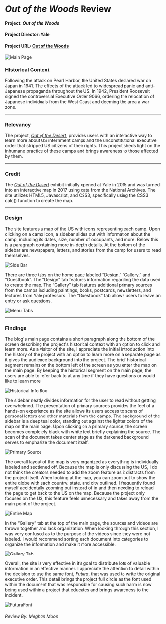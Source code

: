 # _Out of the Woods_ Review
#### Project: _Out of the Woods_
#### Project Director: Yale
#### Project URL: [Out of the Woods](https://outofthedesert.yale.edu)
![Main Page](https://MMoon2.github.io/MMoon2/images/MainPage.png)
  
### Historical Context
Following the attack on Pearl Harbor, the United States declared war on Japan in 1941. The effects of the attack led to widespread panic and anti-Japanese propaganda throughout the US. In 1942, President Roosevelt signed the controversial Executive Order 9066, ordering the relocation of Japanese individuals from the West Coast and deeming the area a war zone.
* * *
  
### Relevancy
The project, [_Out of the Desert_](https://outofthedesert.yale.edu), provides users with an interactive way to learn more about US internment camps and the unconstitutional executive order that stripped US citizens of their rights. This project sheds light on the inhumane practice of these camps and brings awareness to those affected by them.
* * *
  
### Credit
The [_Out of the Desert_](https://outofthedesert.yale.edu) exhibit initially opened at Yale in 2015 and was turned into an interactive map in 2017 using data from the National Archives. The site utilizes HTML5, Javascript, and CSS3, specifically using the CSS3 calc() function to create the map.
* * *
  
### Design
The site features a map of the US with icons representing each camp. Upon clicking on a camp icon, a sidebar slides out with information about the camp, including its dates, size, number of occupants, and more. Below this is a paragraph containing more in-depth details. At the bottom of the sidebar are newspapers, letters, and stories from the camp for users to read themselves.  
  
![Side Bar](MMoon2.github.io/MMoon2/Sidebar.png)

There are three tabs on the home page labeled “Design,” “Gallery,” and “Guestbook”. The “Design” tab features information regarding the data used to create the map. The “Gallery” tab features additional primary sources from the camps including paintings, books, postcards, newsletters, and lectures from Yale professors. The “Guestbook” tab allows users to leave an entry or ask questions.  
  
![Menu Tabs](MMoon2.github.io/MMoon2/images/tabs.png)
* * *
  
### Findings
The blog's main page contains a short paragraph along the bottom of the screen describing the project's historical context with an option to click and learn more. As a visitor of the site, I appreciate the initial introduction into the history of the project with an option to learn more on a separate page as it gives the audience background into the project. The brief historical segment remains on the bottom left of the screen as you enter the map on the main page. By keeping the historical segment on the main page, the users are able to refer back to at any time if they have questions or would like to learn more.  
  
![Historical Info Box](MMoon2.github.io/MMoon2/BackgroundInfo.png)
  
The sidebar neatly divides information for the user to read without getting overwhelmed. The presentation of primary sources provides the feel of a hands-on experience as the site allows its users access to scans of personal letters and other materials from the camps. The background of the sidebar is a deep teal color, standing out against the lighter colors of the map on the main page. Upon clicking on a primary source, the screen becomes completely black with white text briefly explaining the source. The scan of the document takes center stage as the darkened background serves to emphasize the document itself. 
  
![Primary Source](MMoon2.github.io/MMoon2/images/PrimarySource.png)
  
The overall layout of the map is very organized as everything is individually labeled and sectioned off. Because the map is only discussing the US, I do not think the creators needed to add the zoom feature as it distracts from the project itself. When looking at the map, you can zoom out to show the entire globe with each country, state, and city outlined. I frequently found myself accidentally zooming out instead of in and then needing to reload the page to get back to the US on the map. Because the project only focuses on the US, this feature feels unnecessary and takes away from the main point of the project.  
  
![Entire Map](MMoon2.github.io/MMoon2/images/EntireMap.png)
  
In the “Gallery” tab at the top of the main page, the sources and videos are thrown together and lack organization. When looking through this section, I was very confused as to the purpose of the videos since they were not labeled. I would recommend sorting each document into categories to organize the information and make it more accessible.  
  
![Gallery Tab](MMoon2.github.io/MMoon2/images/Gallery.png)
  
Overall, the site is very effective in it’s goal to distribute lots of valuable information in an effective manner. I appreciate the attention to detail within the decision to use the same font, _Futura_, that was used to write the original executive order. This detail brings the project full circle as the font used within the document that was responsible for causing such harm is now being used within a project that educates and brings awareness to the incident. 

![FuturaFont](MMoon2.github.io/MMoon2/images/FutureFont.png)

###### Review By: Meghan Moon
